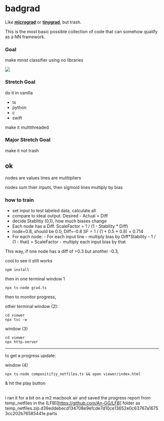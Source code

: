 # badgrad

Like [**micrograd**](https://github.com/karpathy/micrograd) or [**tinygrad**](https://github.com/geohot/tinygrad), but trash.

This is the most basic possible collection of code that can somehow qualify as a NN framework.

### Goal

make mnist classifier using no libraries 

![](https://raw.githubusercontent.com/An-GG/badgrad/master/visual.gif)

### Stretch Goal

do it in vanilla
- ts
- python
- c
- swift


make it multithreaded


### Major Stretch Goal

make it not trash




## ok


nodes are values
lines are mutltipliers

nodes sum thier inputs, then sigmoid 
lines multiply by bias 


### how to train

- set input to test labeled data, calculate all
- compare to ideal output. Desired - Actual = Diff
- decide Stablitiy (0,1), how much biases change
- Each node has a Diff. ScaleFactor = 1 / (1 - Stability * Diff)
- node=0.8, should be 0.0, Diff=-0.8 SF = 1 / (1 + 0.5 * 0.8) = 0.714
- For each node:
        - For each input line 
            - multiply bias by Diff*Stability
            - 1 / (1 - that) = ScaleFactor
            - multiply each input bias by that

This way, if one node has a diff of +0.3 but another -0.3, 

cool to see it still works

```
npm install
```

then in one terminal window 1
```
npx ts-node grad.ts
```

then to monitor progress,


other terminal window (2):
```
cd viewer
npx tsc -w
```

window (3)
```
cd viewer
npx http-server
```


---

to get a progress update:


window (4)
```
npx ts-node compositifiy_netfiles.ts && open viewer/index.html
```
& hit the play button <br><br>

i ran it for a bit on a m2 macbook air and saved the progress report from temp_netfiles in the (LFB)[https://github.com/An-GG/LFB] folder as temp_netfiles.zip.d39eddebecd134708e9efcde7d10ce13652e0c63767a16753cc202b76585441e.parts 

